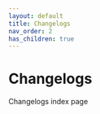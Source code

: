 ```yaml
---
layout: default
title: Changelogs
nav_order: 2
has_children: true
---
```


# Changelogs

Changelogs index page
